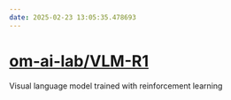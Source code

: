 ```yaml
---
date: 2025-02-23 13:05:35.478693
---
```


# [om-ai-lab/VLM-R1](https://github.com/om-ai-lab/VLM-R1)

Visual language model trained with reinforcement learning